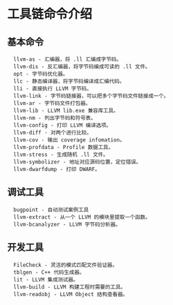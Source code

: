 # 工具链命令介绍
## 基本命令

      llvm-as - 汇编器，将 .ll 汇编成字节码。
      llvm-dis - 反汇编器，将字节码编成可读的 .ll 文件。
      opt - 字节码优化器。
      llc - 静态编译器，将字节码编译成汇编代码。
      lli - 直接执行 LLVM 字节码。
      llvm-link - 字节码链接器，可以把多个字节码文件链接成一个。
      llvm-ar - 字节码文件打包器。
      llvm-lib - LLVM lib.exe 兼容库工具。
      llvm-nm - 列出字节码和符号表。
      llvm-config - 打印 LLVM 编译选项。
      llvm-diff - 对两个进行比较。
      llvm-cov - 输出 coverage infomation。
      llvm-profdata - Profile 数据工具。
      llvm-stress - 生成随机 .ll 文件。
      llvm-symbolizer - 地址对应源码位置，定位错误。
      llvm-dwarfdump - 打印 DWARF。

## 调试工具

      bugpoint - 自动测试案例工具
      llvm-extract - 从一个 LLVM 的模块里提取一个函数。
      llvm-bcanalyzer - LLVM 字节码分析器。

## 开发工具

      FileCheck - 灵活的模式匹配文件验证器。
      tblgen - C++ 代码生成器。
      lit - LLVM 集成测试器。
      llvm-build - LLVM 构建工程时需要的工具。
      llvm-readobj - LLVM Object 结构查看器。
